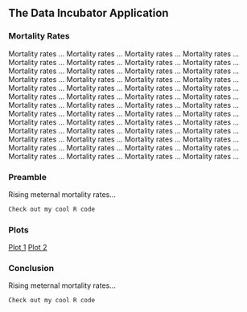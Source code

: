 ## The Data Incubator Application

### Mortality Rates

Mortality rates ... Mortality rates ... Mortality rates ... Mortality rates ... Mortality rates ... Mortality rates ... Mortality rates ... Mortality rates ... Mortality rates ... Mortality rates ... Mortality rates ... Mortality rates ... Mortality rates ... Mortality rates ... Mortality rates ... Mortality rates ... Mortality rates ... Mortality rates ... Mortality rates ... Mortality rates ... Mortality rates ... Mortality rates ... Mortality rates ... Mortality rates ... Mortality rates ... Mortality rates ... Mortality rates ... Mortality rates ... Mortality rates ... Mortality rates ... Mortality rates ... Mortality rates ... Mortality rates ... Mortality rates ... Mortality rates ... Mortality rates ... Mortality rates ... Mortality rates ... Mortality rates ... Mortality rates ... Mortality rates ... Mortality rates ... Mortality rates ... Mortality rates ... Mortality rates ... Mortality rates ... Mortality rates ... Mortality rates ... Mortality rates ... Mortality rates ... Mortality rates ... Mortality rates ... 

### Preamble

Rising meternal mortality rates...

```markdown
Check out my cool R code
```

### Plots

[Plot 1](/plot1)
[Plot 2](/plot2)


### Conclusion

Rising meternal mortality rates...

```markdown
Check out my cool R code
```
